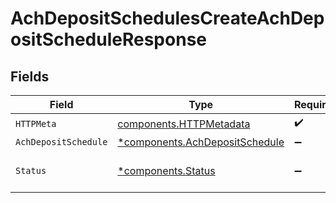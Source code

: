 # AchDepositSchedulesCreateAchDepositScheduleResponse


## Fields

| Field                                                                           | Type                                                                            | Required                                                                        | Description                                                                     |
| ------------------------------------------------------------------------------- | ------------------------------------------------------------------------------- | ------------------------------------------------------------------------------- | ------------------------------------------------------------------------------- |
| `HTTPMeta`                                                                      | [components.HTTPMetadata](../../models/components/httpmetadata.md)              | :heavy_check_mark:                                                              | N/A                                                                             |
| `AchDepositSchedule`                                                            | [*components.AchDepositSchedule](../../models/components/achdepositschedule.md) | :heavy_minus_sign:                                                              | OK                                                                              |
| `Status`                                                                        | [*components.Status](../../models/components/status.md)                         | :heavy_minus_sign:                                                              | INVALID_ARGUMENT: The request has an invalid argument.                          |